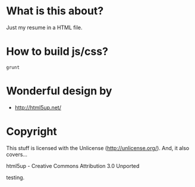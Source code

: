 # What is this about?

Just my resume in a HTML file.

# How to build js/css?

    grunt

# Wonderful design by

* http://html5up.net/

# Copyright

This stuff is licensed with the Unlicense (http://unlicense.org/). And, it also covers...

html5up - Creative Commons Attribution 3.0 Unported


testing.
